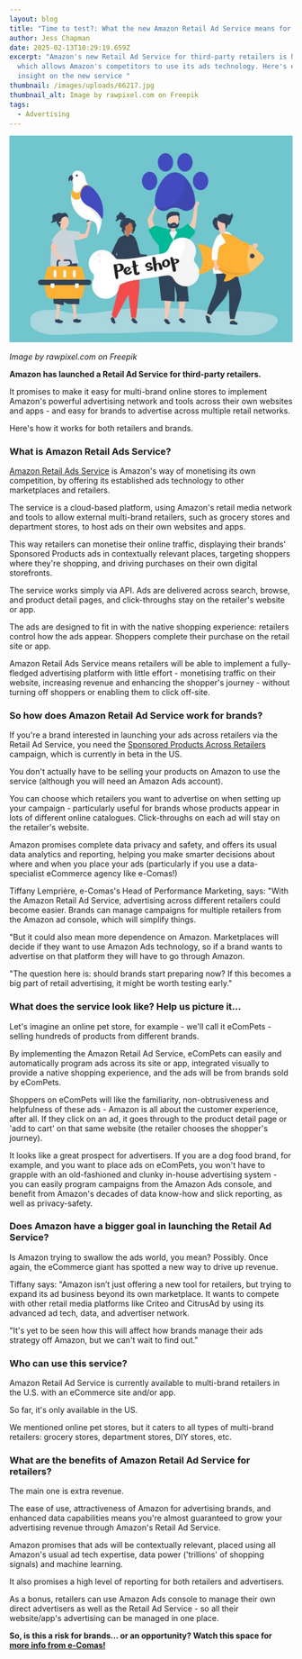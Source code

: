 ```yaml
---
layout: blog
title: "Time to test?: What the new Amazon Retail Ad Service means for brands "
author: Jess Chapman
date: 2025-02-13T10:29:19.659Z
excerpt: "Amazon's new Retail Ad Service for third-party retailers is here,
  which allows Amazon's competitors to use its ads technology. Here's e-Comas's
  insight on the new service "
thumbnail: /images/uploads/66217.jpg
thumbnail_alt: Image by rawpixel.com on Freepik
tags:
  - Advertising
---
```

<!--StartFragment-->

![Image by rawpixel.com on Freepik](/images/uploads/66217.jpg "Image by rawpixel.com on Freepik")

*Image by rawpixel.com on Freepik*

**Amazon has launched a Retail Ad Service for third-party retailers.**

It promises to make it easy for multi-brand online stores to implement Amazon's powerful advertising network and tools across their own websites and apps - and easy for brands to advertise across multiple retail networks.

Here's how it works for both retailers and brands. 

### What is Amazon Retail Ads Service?

[Amazon Retail Ads Service](https://advertising.amazon.com/retail-ad-service#:~:text=Amazon%20Retail%20Ad%20Service%20is,contextually%20relevant%20sponsored%20products%20ads) is Amazon's way of monetising its own competition, by offering its established ads technology to other marketplaces and retailers. 

The service is a cloud-based platform, using Amazon's retail media network and tools to allow external multi-brand retailers, such as grocery stores and department stores, to host ads on their own websites and apps. 

This way retailers can monetise their online traffic, displaying their brands' Sponsored Products ads in contextually relevant places, targeting shoppers where they're shopping, and driving purchases on their own digital storefronts. 

The service works simply via API. Ads are delivered across search, browse, and product detail pages, and click-throughs stay on the retailer's website or app. 

The ads are designed to fit in with the native shopping experience: retailers control how the ads appear. Shoppers complete their purchase on the retail site or app.

Amazon Retail Ads Service means retailers will be able to implement a fully-fledged advertising platform with little effort - monetising traffic on their website, increasing revenue and enhancing the shopper's journey - without turning off shoppers or enabling them to click off-site.

### So how does Amazon Retail Ad Service work for brands? 

If you're a brand interested in launching your ads across retailers via the Retail Ad Service, you need the [Sponsored Products Across Retailers](https://advertising.amazon.com/solutions/products/sponsored-products-across-retailers?ref_=a20m_us_p_ras_faq_p_spar) campaign, which is currently in beta in the US. 

You don't actually have to be selling your products on Amazon to use the service (although you will need an Amazon Ads account). 

You can choose which retailers you want to advertise on when setting up your campaign - particularly useful for brands whose products appear in lots of different online catalogues. Click-throughs on each ad will stay on the retailer's website. 

Amazon promises complete data privacy and safety, and offers its usual data analytics and reporting, helping you make smarter decisions about where and when you place your ads (particularly if you use a data-specialist eCommerce agency like e-Comas!)

Tiffany Lemprière, e-Comas's Head of Performance Marketing, says: "With the Amazon Retail Ad Service, advertising across different retailers could become easier. Brands can manage campaigns for multiple retailers from the Amazon ad console, which will simplify things.

"But it could also mean more dependence on Amazon. Marketplaces will decide if they want to use Amazon Ads technology, so if a brand wants to advertise on that platform they will have to go through Amazon.

"The question here is: should brands start preparing now? If this becomes a big part of retail advertising, it might be worth testing early."

### What does the service look like? Help us picture it…

Let's imagine an online pet store, for example - we'll call it eComPets - selling hundreds of products from different brands. 

By implementing the Amazon Retail Ad Service, eComPets can easily and automatically program ads across its site or app, integrated visually to provide a native shopping experience, and the ads will be from brands sold by eComPets. 

Shoppers on eComPets will like the familiarity, non-obtrusiveness and helpfulness of these ads - Amazon is all about the customer experience, after all. If they click on an ad, it goes through to the product detail page or 'add to cart' on that same website (the retailer chooses the shopper's journey). 

It looks like a great prospect for advertisers. If you are a dog food brand, for example, and you want to place ads on eComPets, you won't have to grapple with an old-fashioned and clunky in-house advertising system - you can easily program campaigns from the Amazon Ads console, and benefit from Amazon's decades of data know-how and slick reporting, as well as privacy-safety. 

### Does Amazon have a bigger goal in launching the Retail Ad Service?

Is Amazon trying to swallow the ads world, you mean? Possibly. Once again, the eCommerce giant has spotted a new way to drive up revenue. 

Tiffany says: "Amazon isn’t just offering a new tool for retailers, but trying to expand its ad business beyond its own marketplace. It wants to compete with other retail media platforms like Criteo and CitrusAd by using its advanced ad tech, data, and advertiser network.

"It's yet to be seen how this will affect how brands manage their ads strategy off Amazon, but we can't wait to find out." 

### Who can use this service?

Amazon Retail Ad Service is currently available to multi-brand retailers in the U.S. with an eCommerce site and/or app.

So far, it's only available in the US.

We mentioned online pet stores, but it caters to all types of multi-brand retailers: grocery stores, department stores, DIY stores, etc.

### What are the benefits of Amazon Retail Ad Service for retailers? 

The main one is extra revenue. 

The ease of use, attractiveness of Amazon for advertising brands, and enhanced data capabilities means you're almost guaranteed to grow your advertising revenue through Amazon's Retail Ad Service. 

Amazon promises that ads will be contextually relevant, placed using all Amazon's usual ad tech expertise, data power ('trillions' of shopping signals) and machine learning. 

It also promises a high level of reporting for both retailers and advertisers. 

As a bonus, retailers can use Amazon Ads console to manage their own direct advertisers as well as the Retail Ad Service - so all their website/app's advertising can be managed in one place.

**So, is this a risk for brands… or an opportunity? Watch this space for [more info from e-Comas!](https://e-comas.com/news.html)**

<!--EndFragment-->